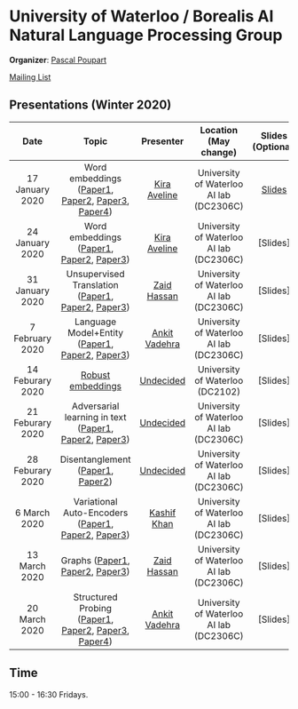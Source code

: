 # University of Waterloo / Borealis AI Natural Language Processing Group

**Organizer**: [Pascal Poupart](mailto:pascal.poupart@uwaterloo.ca)

 [Mailing List](https://lists.uwaterloo.ca/mailman/listinfo/nlp-club)

## Presentations (Winter 2020)


|Date| Topic | Presenter| Location (May change)| Slides (Optional) | 
|:----------------:|:----------------------------------------:|:----------:|:------:|:-------:|
| 17 January 2020 |Word embeddings ([Paper1](https://arxiv.org/abs/1301.3781), [Paper2](https://arxiv.org/abs/1310.4546), [Paper3](https://arxiv.org/abs/1402.3722), [Paper4](https://papers.nips.cc/paper/5477-neural-word-embedding-as-implicit-matrix-factorization.pdf)) |[Kira Aveline](mailto:kaselby@uwaterloo.ca) | University of Waterloo AI lab (DC2306C)|[Slides](https://en.wikipedia.org/wiki/Word_embedding)|
| 24 January 2020 |Word embeddings ([Paper1](https://arxiv.org/abs/1901.09813), [Paper2](https://arxiv.org/abs/1805.12164), [Paper3](https://arxiv.org/abs/1810.04882)) | [Kira Aveline](mailto:kaselby@uwaterloo.ca) | University of Waterloo AI lab (DC2306C) |[Slides]
| 31 January 2020 | Unsupervised Translation ([Paper1](https://arxiv.org/pdf/1710.04087.pdf), [Paper2](https://arxiv.org/pdf/1711.00043.pdf), [Paper3](https://arxiv.org/pdf/1804.07755.pdf)) | [Zaid Hassan](mailto:zhchaudhry@uwaterloo.ca)  | University of Waterloo AI lab (DC2306C)| [Slides]
| 7 February 2020 | Language Model+Entity ([Paper1](https://www.aclweb.org/anthology/W19-4311.pdf), [Paper2](https://arxiv.org/pdf/1708.00781.pdf), [Paper3](https://www.aclweb.org/anthology/P18-1047.pdf)) | [Ankit Vadehra](https://cs.uwaterloo.ca/~avadehra)  | University of Waterloo AI lab (DC2306C)| [Slides]
| 14 Feburary 2020 | [Robust embeddings](https://arxiv.org/pdf/1905.09755.pdf)  |  [Undecided](#) | University of Waterloo (DC2102)| [Slides]	
| 21 Feburary 2020 |Adversarial learning in text ([Paper1](https://www.aclweb.org/anthology/W19-4303.pdf), [Paper2](https://www.aclweb.org/anthology/N18-2116.pdf), [Paper3](https://arxiv.org/pdf/1711.06861.pdf)) |  [Undecided](mailto:undecided@uwaterloo.ca) | University of Waterloo AI lab (DC2306C)| [Slides]
| 28 Feburary 2020 |Disentanglement ([Paper1](https://www.aclweb.org/anthology/P19-1602.pdf), [Paper2](https://papers.nips.cc/paper/7757-content-preserving-text-generation-with-attribute-controls.pdf)) |  [Undecided](mailto:undecided@borealisai.com) | University of Waterloo AI lab (DC2306C)|[Slides]
| 6 March 2020 | Variational Auto-Encoders ([Paper1](https://arxiv.org/abs/1906.02691), [Paper2](https://www.aclweb.org/anthology/C18-1142.pdf), [Paper3](https://arxiv.org/abs/1703.00955)) |  [Kashif Khan](mailto:ka2khan@uwaterloo.ca)  |University of Waterloo AI lab (DC2306C) | [Slides]
| 13 March 2020 | Graphs ([Paper1](https://www.aclweb.org/anthology/N19-1082.pdf), [Paper2](https://arxiv.org/pdf/1802.07459.pdf), [Paper3](https://www.aclweb.org/anthology/D18-1244.pdf))|  [Zaid Hassan](mailto:zhchaudhry@uwaterloo.ca)  | University of Waterloo  AI lab (DC2306C) | [Slides]
| 20 March 2020 | Structured Probing ([Paper1](https://www.aclweb.org/anthology/W19-4318.pdf), [Paper2](https://www.aclweb.org/anthology/N19-1419.pdf), [Paper3](http://www.phontron.com/paper/jiang19lpaqa.pdf), [Paper4](https://arxiv.org/pdf/1805.01070.pdf))|  [Ankit Vadehra](https://cs.uwaterloo.ca/~avadehra)  | University of Waterloo  AI lab (DC2306C) | [Slides]


## Time
15:00 - 16:30 Fridays.

